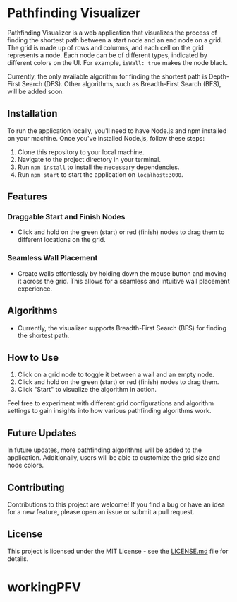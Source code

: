 # Pathfinding Visualizer

Pathfinding Visualizer is a web application that visualizes the process of finding the shortest path between a start node and an end node on a grid. The grid is made up of rows and columns, and each cell on the grid represents a node. Each node can be of different types, indicated by different colors on the UI. For example, `isWall: true` makes the node black.

Currently, the only available algorithm for finding the shortest path is Depth-First Search (DFS). Other algorithms, such as Breadth-First Search (BFS), will be added soon.

## Installation
To run the application locally, you'll need to have Node.js and npm installed on your machine. Once you've installed Node.js, follow these steps:

1. Clone this repository to your local machine.
2. Navigate to the project directory in your terminal.
3. Run `npm install` to install the necessary dependencies.
4. Run `npm start` to start the application on `localhost:3000`.

## Features

### Draggable Start and Finish Nodes

- Click and hold on the green (start) or red (finish) nodes to drag them to different locations on the grid.

### Seamless Wall Placement

- Create walls effortlessly by holding down the mouse button and moving it across the grid. This allows for a seamless and intuitive wall placement experience.

## Algorithms

- Currently, the visualizer supports Breadth-First Search (BFS) for finding the shortest path.

## How to Use

1. Click on a grid node to toggle it between a wall and an empty node.
2. Click and hold on the green (start) or red (finish) nodes to drag them.
3. Click "Start" to visualize the algorithm in action.

Feel free to experiment with different grid configurations and algorithm settings to gain insights into how various pathfinding algorithms work.

## Future Updates

In future updates, more pathfinding algorithms will be added to the application. Additionally, users will be able to customize the grid size and node colors.

## Contributing

Contributions to this project are welcome! If you find a bug or have an idea for a new feature, please open an issue or submit a pull request.

## License

This project is licensed under the MIT License - see the [LICENSE.md](LICENSE.md) file for details.

# workingPFV
